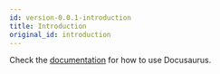 ```yaml
---
id: version-0.0.1-introduction
title: Introduction
original_id: introduction
---
```


Check the [documentation](https://docusaurus.io) for how to use Docusaurus.
